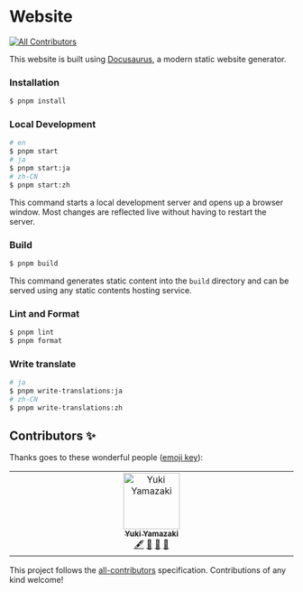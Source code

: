 # Website
<!-- ALL-CONTRIBUTORS-BADGE:START - Do not remove or modify this section -->
[![All Contributors](https://img.shields.io/badge/all_contributors-1-orange.svg?style=flat-square)](#contributors-)
<!-- ALL-CONTRIBUTORS-BADGE:END -->

This website is built using [Docusaurus](https://docusaurus.io/), a modern static website generator.

### Installation

```bash
$ pnpm install
```

### Local Development

```bash
# en
$ pnpm start
# ja
$ pnpm start:ja
# zh-CN
$ pnpm start:zh
```

This command starts a local development server and opens up a browser window. Most changes are reflected live without having to restart the server.

### Build

```bash
$ pnpm build
```

This command generates static content into the `build` directory and can be served using any static contents hosting service.

### Lint and Format

```bash
$ pnpm lint
$ pnpm format
```

### Write translate

```bash
# ja
$ pnpm write-translations:ja
# zh-CN
$ pnpm write-translations:zh
```

## Contributors ✨

Thanks goes to these wonderful people ([emoji key](https://allcontributors.org/docs/en/emoji-key)):

<!-- ALL-CONTRIBUTORS-LIST:START - Do not remove or modify this section -->
<!-- prettier-ignore-start -->
<!-- markdownlint-disable -->
<table>
  <tbody>
    <tr>
      <td align="center" valign="top" width="14.28%"><a href="https://github.com/kamiazya"><img src="https://avatars.githubusercontent.com/u/35218186?v=4?s=100" width="100px;" alt="Yuki Yamazaki"/><br /><sub><b>Yuki Yamazaki</b></sub></a><br /><a href="#content-kamiazya" title="Content">🖋</a> <a href="https://github.com/ts-graphviz/ts-graphviz.github.io/commits?author=kamiazya" title="Documentation">📖</a> <a href="#blog-kamiazya" title="Blogposts">📝</a> <a href="#maintenance-kamiazya" title="Maintenance">🚧</a></td>
    </tr>
  </tbody>
</table>

<!-- markdownlint-restore -->
<!-- prettier-ignore-end -->

<!-- ALL-CONTRIBUTORS-LIST:END -->

This project follows the [all-contributors](https://github.com/all-contributors/all-contributors) specification. Contributions of any kind welcome!